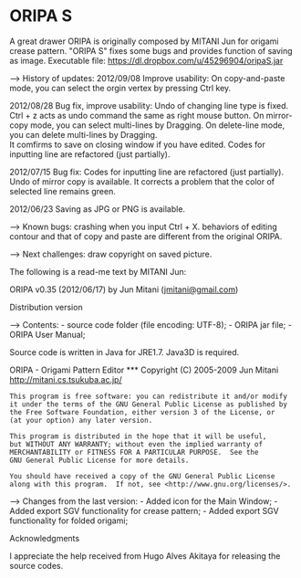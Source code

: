 ORIPA S
======

A great drawer ORIPA is originally composed by MITANI Jun for origami crease pattern.
"ORIPA S" fixes some bugs and provides function of saving as image.
Executable file: https://dl.dropbox.com/u/45296904/oripaS.jar


--> History of updates:
2012/09/08 Improve usability:
	On copy-and-paste mode, you can select the orgin vertex by pressing Ctrl key.


2012/08/28 Bug fix, improve usability:
	Undo of changing line type is fixed.
	Ctrl + z acts as undo command the same as right mouse button.
	On mirror-copy mode, you can select multi-lines by Dragging.
	On delete-line mode, you can delete multi-lines by Dragging.	
	It comfirms to save on closing window if you have edited.
	Codes for inputting line are refactored (just partially).
	

2012/07/15 Bug fix:
	Codes for inputting line are refactored (just partially).
	Undo of mirror copy is available.
	It corrects a problem that the color of selected line remains green.

2012/06/23 Saving as JPG or PNG is available.


--> Known bugs:
	crashing when you input Ctrl + X.
	behaviors of editing contour and that of copy and paste are different from the original ORIPA.

--> Next challenges:
	draw copyright on saved picture.


The following is a read-me text by MITANI Jun:

ORIPA v0.35 (2012/06/17) by Jun Mitani (jmitani@gmail.com)

Distribution version

--> Contents:
	- source code folder (file encoding: UTF-8);
	- ORIPA jar file;
	- ORIPA User Manual;

Source code is written in Java for JRE1.7.
Java3D is required.

ORIPA - Origami Pattern Editor 
*** Copyright (C) 2005-2009 Jun Mitani http://mitani.cs.tsukuba.ac.jp/

    This program is free software: you can redistribute it and/or modify
    it under the terms of the GNU General Public License as published by
    the Free Software Foundation, either version 3 of the License, or
    (at your option) any later version.

    This program is distributed in the hope that it will be useful,
    but WITHOUT ANY WARRANTY; without even the implied warranty of
    MERCHANTABILITY or FITNESS FOR A PARTICULAR PURPOSE.  See the
    GNU General Public License for more details.

    You should have received a copy of the GNU General Public License
    along with this program.  If not, see <http://www.gnu.org/licenses/>.



--> Changes from the last version:
	- Added icon for the Main Window;
	- Added export SGV functionality for crease pattern;
	- Added export SGV functionality for folded origami;


Acknowledgments

I appreciate the help received from Hugo Alves Akitaya for releasing the source codes.
